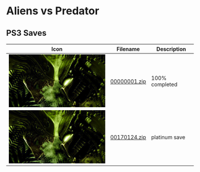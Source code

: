 # Aliens vs Predator

## PS3 Saves

| Icon | Filename | Description |
|------|----------|-------------|
| ![Aliens vs Predator](ICON0.PNG) | [00000001.zip](00000001.zip) | 100% completed |
| ![Aliens vs Predator](ICON0.PNG) | [00170124.zip](00170124.zip) | platinum save |
